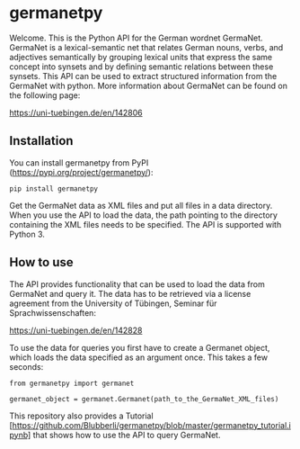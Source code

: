 # germanetpy
Welcome. This is the Python API for the German wordnet GermaNet. GermaNet is a lexical-semantic net that relates German nouns, verbs, and adjectives semantically by grouping lexical units that express the same concept into synsets and by defining semantic relations between these synsets.
This API can be used to extract structured information from the GermaNet with python.
More information about GermaNet can be found on the following page:

https://uni-tuebingen.de/en/142806

## Installation

You can install germanetpy from PyPI (https://pypi.org/project/germanetpy/):

    pip install germanetpy

Get the GermaNet data as XML files and put all files in a data directory. When you use the API to load the data, the path pointing to the directory containing the XML files needs to be specified. The API is supported with Python 3.

## How to use

The API provides functionality that can be used to load the data from GermaNet and query it. The data has to be retrieved
via a license agreement from the University of Tübingen, Seminar für Sprachwissenschaften:

https://uni-tuebingen.de/en/142828

To use the data for queries you first have to create a Germanet object, which loads the data specified as an argument once. This takes a few seconds:

    from germanetpy import germanet
    
    germanet_object = germanet.Germanet(path_to_the_GermaNet_XML_files)
    
This repository also provides a Tutorial [https://github.com/Blubberli/germanetpy/blob/master/germanetpy_tutorial.ipynb] that shows how to use the API to query GermaNet.

